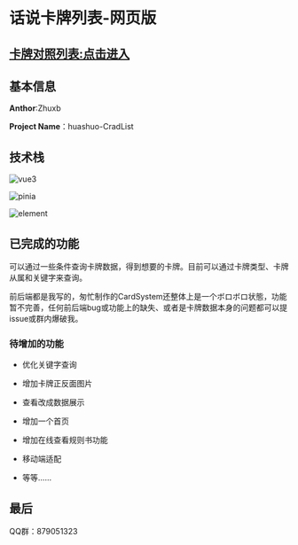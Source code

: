 # 话说卡牌列表-网页版

## [卡牌对照列表:点击进入](./dist/index.html)

## 基本信息

**Anthor**:Zhuxb

**Project Name**：huashuo-CradList

## 技术栈

![vue3](https://img.shields.io/badge/Vue-3.0-%2342b883)

![pinia](https://img.shields.io/badge/pinia-%23ffd859)

![element](https://img.shields.io/badge/Element-plus-%2359deff)

## 已完成的功能

可以通过一些条件查询卡牌数据，得到想要的卡牌。目前可以通过卡牌类型、卡牌从属和关键字来查询。

前后端都是我写的，匆忙制作的CardSystem还整体上是一个ボロボロ状態，功能暂不完善，任何前后端bug或功能上的缺失、或者是卡牌数据本身的问题都可以提issue或群内爆破我。

### 待增加的功能

- 优化关键字查询

- 增加卡牌正反面图片

- 查看改成数据展示

- 增加一个首页

- 增加在线查看规则书功能

- 移动端适配

- 等等......

## 最后

QQ群：879051323

## 

